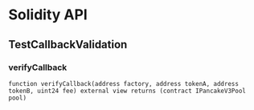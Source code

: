# Solidity API

## TestCallbackValidation

### verifyCallback

```solidity
function verifyCallback(address factory, address tokenA, address tokenB, uint24 fee) external view returns (contract IPancakeV3Pool pool)
```

